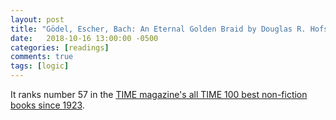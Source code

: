 ```yaml
---
layout: post
title: "Gödel, Escher, Bach: An Eternal Golden Braid by Douglas R. Hofstadter"
date:   2018-10-16 13:00:00 -0500
categories: [readings]
comments: true
tags: [logic]
---
```


It ranks number 57 in the [TIME magazine's all TIME 100 best non-fiction books since 1923](http://www.goodreads.com/list/show/12719.Time_Magazine_s_All_TIME_100_Best_Non_Fiction_Books).



